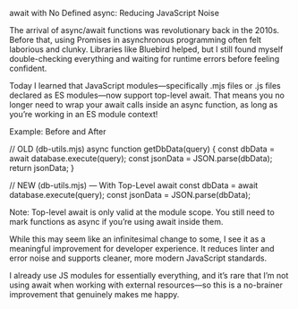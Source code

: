 await with No Defined async: Reducing JavaScript Noise

The arrival of async/await functions was revolutionary back in the 2010s. Before that, using Promises in asynchronous programming often felt laborious and clunky. Libraries like Bluebird helped, but I still found myself double-checking everything and waiting for runtime errors before feeling confident.

Today I learned that JavaScript modules—specifically .mjs files or .js files declared as ES modules—now support top-level await. That means you no longer need to wrap your await calls inside an async function, as long as you’re working in an ES module context!

Example: Before and After

// OLD (db-utils.mjs)
async function getDbData(query) {
	const dbData = await database.execute(query);
	const jsonData = JSON.parse(dbData);
	return jsonData;
}

// NEW (db-utils.mjs) — With Top-Level await
const dbData = await database.execute(query);
const jsonData = JSON.parse(dbData);

Note: Top-level await is only valid at the module scope. You still need to mark functions as async if you’re using await inside them.

While this may seem like an infinitesimal change to some, I see it as a meaningful improvement for developer experience. It reduces linter and error noise and supports cleaner, more modern JavaScript standards.

I already use JS modules for essentially everything, and it’s rare that I’m not using await when working with external resources—so this is a no-brainer improvement that genuinely makes me happy.